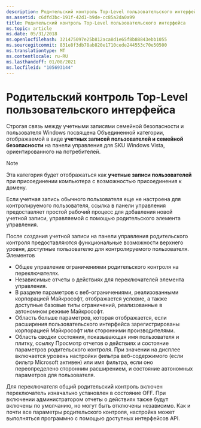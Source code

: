 ```yaml
---
description: Родительский контроль Top-Level пользовательского интерфейса
ms.assetid: c6dfd3bc-191f-42d1-b9de-cc85a2da0a99
title: Родительский контроль Top-Level пользовательского интерфейса
ms.topic: article
ms.date: 05/31/2018
ms.openlocfilehash: 321475097e25b812aca8d1e65f8b88843ebb1055
ms.sourcegitcommit: 831e8f3db78ab820e1710cede244553c70e50500
ms.translationtype: MT
ms.contentlocale: ru-RU
ms.lasthandoff: 01/08/2021
ms.locfileid: "105693144"
---
```

# <a name="parental-controls-top-level-user-interface"></a>Родительский контроль Top-Level пользовательского интерфейса

Строгая связь между учетными записями семейной безопасности и пользователя Windows посвящена Объединенной категории, отображаемой в виде **учетных записей пользователей и семейной безопасности** на панели управления для SKU Windows Vista, ориентированного на потребителей.

> [!Note]  
> Эта категория будет отображаться как **учетные записи пользователей** при присоединении компьютера с возможностью присоединения к домену.

 

Если учетная запись обычного пользователя еще не настроена для контролируемого пользователя, ссылка в панели управления предоставляет простой рабочий процесс для добавления новой учетной записи, управляемой с помощью родительского элемента управления.

После создания учетной записи на панели управления родительского контроля предоставляются функциональные возможности верхнего уровня, доступные пользователю для контролируемого пользователя. Элементов

-   Общее управление ограничениями родительского контроля на переключателях.
-   Независимые отчеты о действиях для переключателей элемента управления.
-   В разделе параметров с веб-ограничениями, реализованными корпорацией Майкрософт, отображается условие, а также доступные базовые типы ограничений, реализованные в автономном режиме Майкрософт.
-   Область больше параметров, которая отображается, если расширения пользовательского интерфейса зарегистрированы корпорацией Майкрософт или сторонними производителями.
-   Область сводки состояния, показывающая имя пользователя и плитку, ссылку Просмотр отчетов о действиях и состояние параметров родительского контроля. При значении на дисплее включается уровень настройки фильтра веб-содержимого (если фильтр Microsoft активен) или имя фильтра, если оно переопределено сторонним расширением, и состояние автономных параметров для пользователя.

Для переключателя общий родительский контроль включен переключатель изначально установлен в состояние OFF. При включении администратором отчеты о действиях также будут включены по умолчанию, но могут быть отключены независимо. Как и почти все параметры родительского контроля, настройка может выполняться программно с помощью доступных интерфейсов API.

 

 



